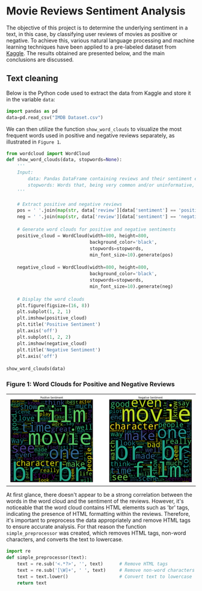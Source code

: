 # Movie Reviews Sentiment Analysis
The objective of this project is to determine the underlying sentiment in a text, in this case, by classifying user reviews of movies as positive or negative. 
To achieve this, various natural language processing and machine learning techniques have been applied to a pre-labeled dataset from <a href="https://www.kaggle.com/datasets/lakshmi25npathi/imdb-dataset-of-50k-movie-reviews/data">Kaggle</a>. 
The results obtained are presented below, and the main conclusions are discussed.

## Text cleaning
Below is the Python code used to extract the data from Kaggle and store it in the variable `data`:

```python
import pandas as pd
data=pd.read_csv("IMDB Dataset.csv")
```
We can then utilize the function `show_word_clouds` to visualize the most frequent words used in positive and negative reviews separately, as illustrated in `Figure 1`.

```python
from wordcloud import WordCloud
def show_word_clouds(data, stopwords=None):
    '''
    Input:
        data: Pandas DataFrame containing reviews and their sentiment evaluation.
        stopwords: Words that, being very common and/or uninformative, will not be considered when generating the word cloud.
    '''
    
    # Extract positive and negative reviews
    pos = ' '.join(map(str, data['review'][data['sentiment'] == 'positive']))
    neg = ' '.join(map(str, data['review'][data['sentiment'] == 'negative']))

    # Generate word clouds for positive and negative sentiments
    positive_cloud = WordCloud(width=800, height=800, 
                               background_color='black', 
                               stopwords=stopwords, 
                               min_font_size=10).generate(pos) 
    
    negative_cloud = WordCloud(width=800, height=800, 
                               background_color='black', 
                               stopwords=stopwords, 
                               min_font_size=10).generate(neg) 

    # Display the word clouds
    plt.figure(figsize=(16, 8))
    plt.subplot(1, 2, 1)
    plt.imshow(positive_cloud)
    plt.title('Positive Sentiment')
    plt.axis('off')
    plt.subplot(1, 2, 2)
    plt.imshow(negative_cloud)
    plt.title('Negative Sentiment')
    plt.axis('off')

show_word_clouds(data)
```
### Figure 1: Word Clouds for Positive and Negative Reviews

<table>
  <tr>
    <td><img src="show_word_clouds.png" alt="Figure 1"></td>
  </tr>
</table>

At first glance, there doesn't appear to be a strong correlation between the words in the word cloud and the sentiment of the reviews. However, it's noticeable that the word cloud contains HTML elements such as 'br' tags, indicating the presence of HTML formatting within the reviews. Therefore, it's important to preprocess the data appropriately and remove HTML tags to ensure accurate analysis. For that reason the function `simple_preprocessor` was created, which removes HTML tags, non-word characters, and converts the text to lowercase. 

```python
import re 
def simple_preprocessor(text):
    text = re.sub('<.*?>', '', text)      # Remove HTML tags
    text = re.sub('[\W]+', ' ', text)     # Remove non-word characters
    text = text.lower()                   # Convert text to lowercase
    return text
```

